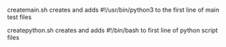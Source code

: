 createmain.sh
creates and adds #!/usr/bin/python3 to the first line of main test files

createpython.sh
creates and adds #!/bin/bash to first line of python script files

